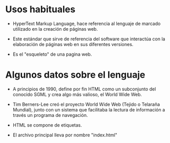 # Usos habituales

- HyperText Markup Language, hace referencia al lenguaje de marcado utilizado en la creación de páginas web.

- Este estándar que sirve de referencia del software que interactúa con la elaboración de páginas web en sus diferentes versiones.

- Es el "esqueleto" de una pagina web.

# Algunos datos sobre el lenguaje

- A principios de 1990, define por fin HTML como un subconjunto del conocido SGML y crea algo más valioso, el World Wide Web.

- Tim Berners-Lee creó el proyecto World Wide Web (Tejido o Telaraña Mundial), junto con un sistema que facilitaba la lectura de información a través un programa de navegación.

- HTML se compone de etiquetas.

- El archivo principal lleva por nombre "index.html"
